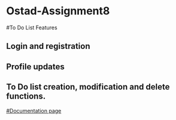# Ostad-Assignment8
#To Do List
Features
## Login and registration
## Profile updates
## To Do list creation, modification and delete functions.
 
[#Documentation page](https://documenter.getpostman.com/view/23278287/2s8YszMpVN)

